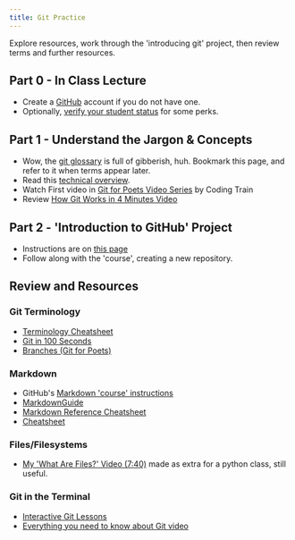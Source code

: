 ```yaml
---
title: Git Practice
---
```


Explore resources, work through the 'introducing git' project, then review terms and further resources.

## Part 0 - In Class Lecture
- Create a [GitHub](https://github.com/) account if you do not have one.
- Optionally, [verify your student status](https://github.com/edu/students) for some perks.

## Part 1 - Understand the Jargon & Concepts
- Wow, the [git glossary](https://git-scm.com/docs/gitglossary) is full of gibberish, huh. Bookmark this page, and refer to it when terms appear later.
- Read this [technical overview](https://www.cduan.com/technical/git/).
- Watch First video in [Git for Poets Video Series](https://www.youtube.com/watch?v=BCQHnlnPusY&list=PLRqwX-V7Uu6ZF9C0YMKuns9sLDzK6zoiV) by Coding Train
- Review [How Git Works in 4 Minutes Video](https://www.youtube.com/watch?v=e9lnsKot_SQ)

## Part 2 - 'Introduction to GitHub' Project
- Instructions are on [this page](https://github.com/skills/introduction-to-github)
- Follow along with the 'course', creating a new repository.

## Review and Resources
### Git Terminology
- [Terminology Cheatsheet](https://www.pluralsight.com/resources/blog/cloud/git-terms-explained)
- [Git in 100 Seconds](https://www.youtube.com/watch?v=hwP7WQkmECE&t=9s)
- [Branches (Git for Poets)](https://www.youtube.com/watch?v=oPpnCh7InLY)

### Markdown
- GitHub's [Markdown 'course' instructions](https://github.com/skills/communicate-using-markdown)
- [MarkdownGuide](https://www.markdownguide.org/)
- [Markdown Reference Cheatsheet](https://commonmark.org/help/)
- [Cheatsheet](https://github.com/adam-p/markdown-here/wiki/Markdown-Cheatsheet)

### Files/Filesystems
- [My 'What Are Files?' Video (7:40)](https://youtu.be/t9MoE6Jzg7E?t=460) made as extra for a python class, still useful.

### Git in the Terminal
- [Interactive Git Lessons](https://learngitbranching.js.org/)
- [Everything you need to know about Git video](https://www.youtube.com/watch?v=0Hk2XjGSzbA&t=39s)
